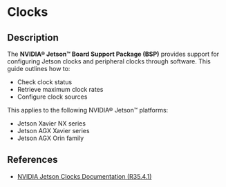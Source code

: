 # Clocks

## Description

The **NVIDIA® Jetson™ Board Support Package (BSP)** provides support for configuring Jetson clocks and peripheral clocks through software. This guide outlines how to:

- Check clock status
- Retrieve maximum clock rates
- Configure clock sources

This applies to the following NVIDIA® Jetson™ platforms:

- Jetson Xavier NX series
- Jetson AGX Xavier series
- Jetson AGX Orin family

## References

- [NVIDIA Jetson Clocks Documentation (R35.4.1)](https://docs.nvidia.com/jetson/archives/r35.4.1/DeveloperGuide/text/SD/Clocks.html)
